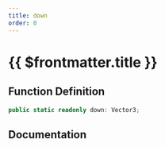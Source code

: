 ```yaml
---
title: down
order: 0
---
```


# {{ $frontmatter.title }}

## Function Definition

```ts
public static readonly down: Vector3;
```

## Documentation

<!--@include: ./parts/down.md-->
